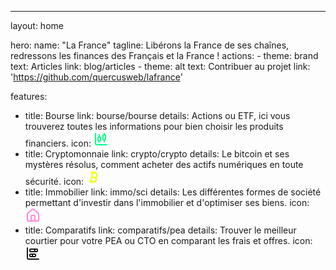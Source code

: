 ---
layout: home

hero:
  name: "La France"
  tagline: Libérons la France de ses chaînes, redressons les finances des Français et la France !
  actions:
    - theme: brand
      text: Articles
      link: blog/articles
    - theme: alt
      text: Contribuer au projet
      link: 'https://github.com/quercusweb/lafrance'

features:
  - title: Bourse
    link: bourse/bourse
    details:
        Actions ou ETF, ici vous trouverez toutes les informations pour bien choisir les produits financiers.
    icon: <svg xmlns="http://www.w3.org/2000/svg" width="24" height="24" viewBox="0 0 24 24" fill="none" stroke="#00ff88" stroke-width="2" stroke-linecap="round" stroke-linejoin="round" class="lucide lucide-chart-candlestick"><path d="M9 5v4"/><rect width="4" height="6" x="7" y="9" rx="1"/><path d="M9 15v2"/><path d="M17 3v2"/><rect width="4" height="8" x="15" y="5" rx="1"/><path d="M17 13v3"/><path d="M3 3v16a2 2 0 0 0 2 2h16"/></svg>
  - title: Cryptomonnaie
    link: crypto/crypto
    details:
      Le bitcoin et ses mystères résolus, comment acheter des actifs numériques en toute sécurité.
    icon: <svg xmlns="http://www.w3.org/2000/svg" width="24" height="24" viewBox="0 0 24 24" fill="none" stroke="#eeff00" stroke-width="2" stroke-linecap="round" stroke-linejoin="round" class="lucide lucide-bitcoin"><path d="M11.767 19.089c4.924.868 6.14-6.025 1.216-6.894m-1.216 6.894L5.86 18.047m5.908 1.042-.347 1.97m1.563-8.864c4.924.869 6.14-6.025 1.215-6.893m-1.215 6.893-3.94-.694m5.155-6.2L8.29 4.26m5.908 1.042.348-1.97M7.48 20.364l3.126-17.727"/></svg>
  - title: Immobilier
    link: immo/sci
    details:
      Les différentes formes de société permettant d'investir dans l'immobilier et d'optimiser ses biens.
    icon: <svg xmlns="http://www.w3.org/2000/svg" width="24" height="24" viewBox="0 0 24 24" fill="none" stroke="#fe86d8" stroke-width="2" stroke-linecap="round" stroke-linejoin="round" class="lucide lucide-house"><path d="M15 21v-8a1 1 0 0 0-1-1h-4a1 1 0 0 0-1 1v8"/><path d="M3 10a2 2 0 0 1 .709-1.528l7-5.999a2 2 0 0 1 2.582 0l7 5.999A2 2 0 0 1 21 10v9a2 2 0 0 1-2 2H5a2 2 0 0 1-2-2z"/></svg>
  - title: Comparatifs
    link: comparatifs/pea
    details:
      Trouver le meilleur courtier pour votre PEA ou CTO en comparant les frais et offres.
    icon: <svg xmlns="http://www.w3.org/2000/svg" width="24" height="24" viewBox="0 0 24 24" fill="none" stroke="currentColor" stroke-width="2" stroke-linecap="round" stroke-linejoin="round" class="lucide lucide-chart-bar-stacked"><path d="M11 13v4"/><path d="M15 5v4"/><path d="M3 3v16a2 2 0 0 0 2 2h16"/><rect x="7" y="13" width="9" height="4" rx="1"/><rect x="7" y="5" width="12" height="4" rx="1"/></svg>
